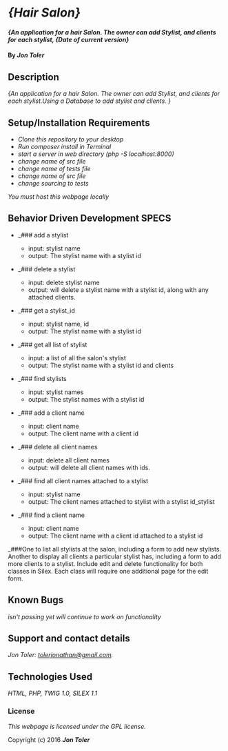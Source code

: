 # _{Hair Salon}_

#### _{An application for a hair Salon. The owner can add Stylist, and clients for each stylist, {Date of current version}_

#### By _**Jon Toler**_

## Description

_{An application for a hair Salon. The owner can add Stylist, and clients for each stylist.Using a Database to add stylist and clients. }_

## Setup/Installation Requirements

* _Clone this repository to your desktop_
* _Run composer install in Terminal_
* _start a server in web directory (php -S localhost:8000)_
* _change name of src file_
* _change name of tests file_
* _change name of src file_
* _change sourcing to tests_

_You must host this webpage locally_

## Behavior Driven Development SPECS

* _### add a stylist
    * input: stylist name
    * output: The stylist name with a stylist id

* _### delete a stylist
    * input: delete stylist name
    * output: will delete a stylist name with a stylist id, along with any attached clients.

* _### get a stylist_id
    * input: stylist name, id
    * output: The stylist name with a stylist id

* _### get all list of stylist
    * input: a list of all the salon's stylist
    * output: The stylist name with a stylist id and clients

* _### find stylists
    * input: stylist names
    * output: The stylist names with a stylist id

* _### add a client name
    * input: client name
    * output: The client name with a client id

* _### delete all client names
    * input: delete all client names
    * output: will delete all client names with ids.

* _### find all client names attached to a stylist
    * input: stylist name
    * output: The client names attached to stylist with a stylist id_stylist

* _### find a client name
    * input: client name
    * output: The client name with a client id attached to a stylist id               



_###One to list all stylists at the salon, including a form to add new stylists.
Another to display all clients a particular stylist has, including a form to add more clients to a stylist.
Include edit and delete functionality for both classes in Silex. Each class will require one additional page for the edit form.



## Known Bugs

_isn't passing yet will continue to work on functionality_

## Support and contact details

_Jon Toler: tolerjonathan@gmail.com._

## Technologies Used

_HTML,
PHP,
TWIG 1.0,
SILEX 1.1_

### License

*This webpage is licensed under the GPL license.*

Copyright (c) 2016 **_Jon Toler_**
